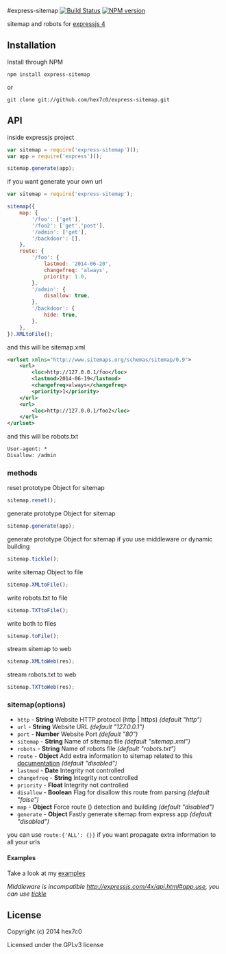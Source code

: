 #express-sitemap [![Build Status](https://travis-ci.org/hex7c0/express-sitemap.svg?branch=master)](https://travis-ci.org/hex7c0/express-sitemap) [![NPM version](https://badge.fury.io/js/express-sitemap.svg)](http://badge.fury.io/js/express-sitemap)

sitemap and robots for [expressjs 4](http://expressjs.com/)

## Installation

Install through NPM

```
npm install express-sitemap
```
or
```
git clone git://github.com/hex7c0/express-sitemap.git
```

## API

inside expressjs project
```js
var sitemap = require('express-sitemap')();
var app = require('express')();

sitemap.generate(app);
```

if you want generate your own url
```js
var sitemap = require('express-sitemap');

sitemap({
    map: {
        '/foo': ['get'],
        '/foo2': ['get','post'],
        '/admin': ['get'],
        '/backdoor': [],
    },
    route: {
        '/foo': {
            lastmod: '2014-06-20',
            changefreq: 'always',
            priority: 1.0,
        },
        '/admin': {
            disallow: true,
        },
        '/backdoor': {
            hide: true,
        },
    },
}).XMLtoFile();
```

and this will be sitemap.xml
```xml
<urlset xmlns="http://www.sitemaps.org/schemas/sitemap/0.9">
    <url>
        <loc>http://127.0.0.1/foo</loc>
        <lastmod>2014-06-19</lastmod>
        <changefreq>always</changefreq>
        <priority>1</priority>
    </url>
    <url>
        <loc>http://127.0.0.1/foo2</loc>
    </url>
</urlset>
```

and this will be robots.txt
```txt
User-agent: *
Disallow: /admin
```

### methods

reset prototype Object for sitemap
```js
sitemap.reset();
```

generate prototype Object for sitemap
```js
sitemap.generate(app);
```

generate prototype Object for sitemap if you use middleware or dynamic building
```js
sitemap.tickle();
```

write sitemap Object to file
```js
sitemap.XMLtoFile();
```

write robots.txt to file
```js
sitemap.TXTtoFile();
```

write both to files
```js
sitemap.toFile();
```

stream sitemap to web
```js
sitemap.XMLtoWeb(res);
```

stream robots.txt to web
```js
sitemap.TXTtoWeb(res);
```

### sitemap(options)

 - `http` - **String** Website HTTP protocol (http | https) *(default "http")*
 - `url` - **String** Website URL *(default "127.0.0.1")*
 - `port` - **Number** Website Port *(default "80")*
 - `sitemap` - **String** Name of sitemap file *(default "sitemap.xml")*
 - `robots` - **String** Name of robots file *(default "robots.txt")*
 - `route` - **Object** Add extra information to sitemap related to this [documentation](http://www.sitemaps.org/protocol.html#xmlTagDefinitions) *(default "disabled")*
  - `lastmod` - **Date** Integrity not controlled
  - `changefreq` - **String** Integrity not controlled
  - `priority` - **Float** Integrity not controlled
  - `disallow` - **Boolean** Flag for disallow this route from parsing *(default "false")*
 - `map` - **Object** Force route (<loc>) detection and building *(default "disabled")*
 - `generate` - **Object** Fastly generate sitemap from express app *(default "disabled")*

you can use ```route:{'ALL': {}}``` if you want propagate extra information to all your urls

#### Examples

Take a look at my [examples](https://github.com/hex7c0/express-sitemap/tree/master/examples)

_Middleware is incompatible http://expressjs.com/4x/api.html#app.use, you can use [tickle](https://github.com/hex7c0/tickle)_

## License
Copyright (c) 2014 hex7c0

Licensed under the GPLv3 license
